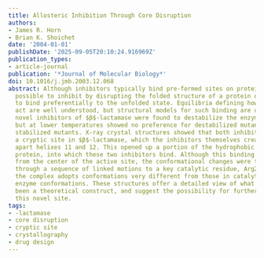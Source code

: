 ```yaml
---
title: Allosteric Inhibition Through Core Disruption
authors:
- James R. Horn
- Brian K. Shoichet
date: '2004-01-01'
publishDate: '2025-09-05T20:10:24.916969Z'
publication_types:
- article-journal
publication: '*Journal of Molecular Biology*'
doi: 10.1016/j.jmb.2003.12.068
abstract: Although inhibitors typically bind pre-formed sites on proteins, it is theoretically
  possible to inhibit by disrupting the folded structure of a protein or, in the limit,
  to bind preferentially to the unfolded state. Equilibria defining how such molecules
  act are well understood, but structural models for such binding are unknown. Two
  novel inhibitors of $β$-lactamase were found to destabilize the enzyme at high temperatures,
  but at lower temperatures showed no preference for destabilized mutant enzymes versus
  stabilized mutants. X-ray crystal structures showed that both inhibitors bound to
  a cryptic site in $β$-lactamase, which the inhibitors themselves created by forcing
  apart helixes 11 and 12. This opened up a portion of the hydrophobic core of the
  protein, into which these two inhibitors bind. Although this binding site is 16Å
  from the center of the active site, the conformational changes were transmitted
  through a sequence of linked motions to a key catalytic residue, Arg244, which in
  the complex adopts conformations very different from those in catalytically competent
  enzyme conformations. These structures offer a detailed view of what has heretofore
  been a theoretical construct, and suggest the possibility for further design against
  this novel site.
tags:
- -lactamase
- core disruption
- cryptic site
- crystallography
- drug design
---
```

